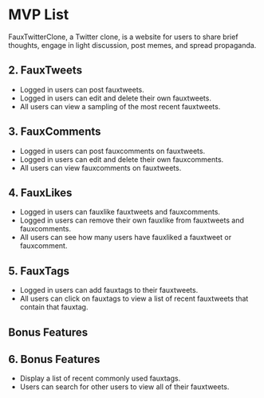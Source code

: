 # MVP List

FauxTwitterClone, a Twitter clone, is a website for users to share brief thoughts, engage in light discussion, post memes, and spread propaganda.

<!-- ## 1. New account creation, log in, log out, and guest/demo login

* Users can sign up, log in, and log out.
* Users can use a demo log in to try the site.
* Users can't use certain features without logging in (like fauxtweeting and fauxliking posts).
* Logged in users are directed to their profile page which displays their fauxtweets.
* Logged out users are directed to a page displaying several recent fauxtweets. -->

## 2. FauxTweets

* Logged in users can post fauxtweets.
* Logged in users can edit and delete their own fauxtweets.
* All users can view a sampling of the most recent fauxtweets.

## 3. FauxComments

* Logged in users can post fauxcomments on fauxtweets.
* Logged in users can edit and delete their own fauxcomments.
* All users can view fauxcomments on fauxtweets.

## 4. FauxLikes

* Logged in users can fauxlike fauxtweets and fauxcomments.
* Logged in users can remove their own fauxlike from fauxtweets and fauxcomments.
* All users can see how many users have fauxliked a fauxtweet or fauxcomment.



## 5. FauxTags

* Logged in users can add fauxtags to their fauxtweets.
* All users can click on fauxtags to view a list of recent fauxtweets that contain that fauxtag.

## Bonus Features

## 6. Bonus Features

* Display a list of recent commonly used fauxtags.
* Users can search for other users to view all of their fauxtweets.

